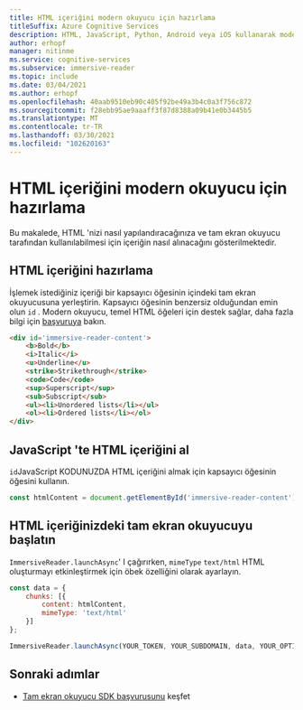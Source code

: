 ```yaml
---
title: HTML içeriğini modern okuyucu için hazırlama
titleSuffix: Azure Cognitive Services
description: HTML, JavaScript, Python, Android veya iOS kullanarak modern okuyucuyu nasıl başlatacağınızı öğrenin. Modern okuyucu, öğrenme farklılığı olan dil öğrenimi, gelişmekte olan okuyucular ve öğrenciler için okuma kavramasını geliştirmek üzere kanıtlanmış teknikler kullanır.
author: erhopf
manager: nitinme
ms.service: cognitive-services
ms.subservice: immersive-reader
ms.topic: include
ms.date: 03/04/2021
ms.author: erhopf
ms.openlocfilehash: 40aab9510eb90c405f92be49a3b4c0a3f756c872
ms.sourcegitcommit: f28ebb95ae9aaaff3f87d8388a09b41e0b3445b5
ms.translationtype: MT
ms.contentlocale: tr-TR
ms.lasthandoff: 03/30/2021
ms.locfileid: "102620163"
---
```

# <a name="how-to-prepare-html-content-for-immersive-reader"></a>HTML içeriğini modern okuyucu için hazırlama

Bu makalede, HTML 'nizi nasıl yapılandıracağınıza ve tam ekran okuyucu tarafından kullanılabilmesi için içeriğin nasıl alınacağını gösterilmektedir.

## <a name="prepare-the-html-content"></a>HTML içeriğini hazırlama

İşlemek istediğiniz içeriği bir kapsayıcı öğesinin içindeki tam ekran okuyucusuna yerleştirin. Kapsayıcı öğesinin benzersiz olduğundan emin olun `id` . Modern okuyucu, temel HTML öğeleri için destek sağlar, daha fazla bilgi için [başvuruya](reference.md#html-support) bakın.

```html
<div id='immersive-reader-content'>
    <b>Bold</b>
    <i>Italic</i>
    <u>Underline</u>
    <strike>Strikethrough</strike>
    <code>Code</code>
    <sup>Superscript</sup>
    <sub>Subscript</sub>
    <ul><li>Unordered lists</li></ul>
    <ol><li>Ordered lists</li></ol>
</div>
```

## <a name="get-the-html-content-in-javascript"></a>JavaScript 'te HTML içeriğini al

`id`JavaScript KODUNUZDA HTML içeriğini almak için kapsayıcı öğesinin öğesini kullanın.

```javascript
const htmlContent = document.getElementById('immersive-reader-content').innerHTML;
```

## <a name="launch-the-immersive-reader-with-your-html-content"></a>HTML içeriğinizdeki tam ekran okuyucuyu başlatın

`ImmersiveReader.launchAsync`' I çağırırken, `mimeType` `text/html` HTML oluşturmayı etkinleştirmek için öbek özelliğini olarak ayarlayın.

```javascript
const data = {
    chunks: [{
        content: htmlContent,
        mimeType: 'text/html'
    }]
};

ImmersiveReader.launchAsync(YOUR_TOKEN, YOUR_SUBDOMAIN, data, YOUR_OPTIONS);
```

## <a name="next-steps"></a>Sonraki adımlar

* [Tam ekran okuyucu SDK başvurusunu](reference.md) keşfet